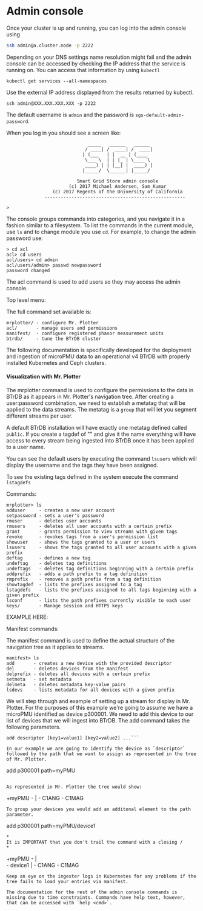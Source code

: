 # Admin console

Once your cluster is up and running, you can log into the admin console
using

```bash
ssh admin@a.cluster.node -p 2222
```
Depending on your DNS settings name resolution might fail and the admin console can be accessed by checking the IP address that the service is running on.  You can access that information by using `kubectl`

```kubectl get services --all-namespaces```

Use the external IP address displayed from the results returned by kubectl.

```ssh admin@XXX.XXX.XXX.XXX -p 2222```


The default username is `admin` and the password is `sgs-default-admin-password`.

When you log in you should see a screen like:

```
                              _____   ______   ______                            
                             / ____| /  ____| /  ____|                           
                            | (___   | |  __ | (____                             
                             \___ \  | | |_ | \____ \                            
                             ____) | | |__| |  ____) |                           
                            |_____/  \______| |_____/                            

                          Smart Grid Store admin console                         
                       (c) 2017 Michael Andersen, Sam Kumar                      
                 (c) 2017 Regents of the University of California                
              ----------------------------------------------------  

>        
```

The console groups commands into categories, and you navigate it in a fashion similar
to a filesystem. To list the commands in the current module, use `ls` and to change module
you use `cd`. For example, to change the admin password use:

```
> cd acl
acl> cd users
acl/users> cd admin
acl/users/admin> passwd newpassword
password changed
```
The acl command is used to add users so they may access the admin console.

Top level menu:

The full command set available is:

```
mrplotter/ - configure Mr. Plotter
acl/       - manage users and permissions
manifest/  - configure registered phasor measurement units
btrdb/     - tune the BTrDB cluster
```
The following documentation is specifically developed for the deployment and ingestion of microPMU data to an operational v4 BTrDB with properly installed Kubernetes and Ceph clusters.

#### Visualization with Mr. Plotter

The mrplotter command is used to configure the permissions to the data in BTrDB as it appears in Mr. Plotter's navigation tree. After creating a user:password combination, we need to establish a metatag that will be applied to the data streams.  The metatag is a `group` that will let you segment different streams per user.

A default BTrDB installation will have exactly one metatag defined called `public`.  If you create a tagdef of "" and give it the name everything will have access to every stream being ingested into BTrDB once it has been applied to a user name.

You can see the default users by executing the command `lsusers` which will display the username and the tags they have been assigned.

To see the existing tags defined in the system execute the command `lstagdefs`

Commands:

```
mrplotter> ls
adduser     - creates a new user account
setpassword - sets a user's password
rmuser      - deletes user accounts
rmusers     - deletes all user accounts with a certain prefix
grant       - grants permission to view streams with given tags
revoke      - revokes tags from a user's permission list
showuser    - shows the tags granted to a user or users
lsusers     - shows the tags granted to all user accounts with a given prefix
deftag      - defines a new tag
undeftag    - deletes tag definitions
undeftags   - deletes tag definitions beginning with a certain prefix
addprefix   - adds a path prefix to a tag definition
rmprefix    - removes a path prefix from a tag definition
showtagdef  - lists the prefixes assigned to a tag
lstagdefs   - lists the prefixes assigned to all tags beginning with a given prefix
lsconf      - lists the path prefixes currently visible to each user
keys/       - Manage session and HTTPS keys
```

EXAMPLE HERE:


Manifest commands:

The manifest command is used to define the actual structure of the navigation tree as it applies to streams.

```
manifest> ls
add       - creates a new device with the provided descriptor
del       - deletes devices from the manifest
delprefix - deletes all devices with a certain prefix
setmeta   - set metadata
delmeta   - deletes metadata key-value pairs
lsdevs    - lists metadata for all devices with a given prefix
```

We will step through and example of setting up a stream for display in Mr. Plotter.  For the purposes of this example we're going to assume we have a microPMU identified as device p300001.  We need to add this device to our list of devices that we will ingest into BTrDB.  The add command takes the following parameters.

```
add descriptor [key1=value1] [key2=value2] ...```

In our example we are going to identify the device as `descriptor` followed by the path that we want to assign as represented in the tree of Mr. Plotter.

```
add p300001 path=myPMU
```

As represented in Mr. Plotter the tree would show:
```
+myPMU -
       |
        - C1ANG
        - C1MAG
```
To group your devices you would add an additonal element to the path parameter.

```
add p300001 path=myPMU/device1
```
*
It is IMPORTANT that you don't trail the command with a closing /
*

```
+myPMU -
       |  
        - device1
          |
           - C1ANG
           - C1MAG
```
Keep an eye on the ingester logs in Kubernetes for any problems if the tree fails to load your entries via manifest. 

The documentation for the rest of the admin console commands is missing due to time constraints. Commands have help text, however, that can be accessed with `help <cmd>`.
